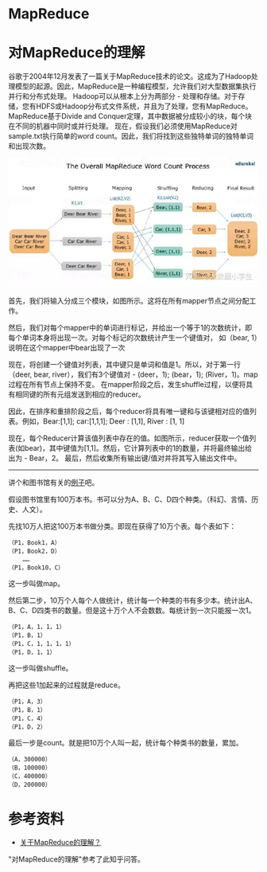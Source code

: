 # MapReduce



# 对MapReduce的理解

谷歌于2004年12月发表了一篇关于MapReduce技术的论文。这成为了Hadoop处理模型的起源。因此，MapReduce是一种编程模型，允许我们对大型数据集执行并行和分布式处理。  Hadoop可以从根本上分为两部分 - 处理和存储。对于存储，您有HDFS或Hadoop分布式文件系统，并且为了处理，您有MapReduce。 MapReduce基于Divide and Conquer定理，其中数据被分成较小的块，每个块在不同的机器中同时或并行处理。  现在，假设我们必须使用MapReduce对sample.txt执行简单的word count。因此，我们将找到这些独特单词的独特单词和出现次数。

![mapreduce-word-count-process](pic/mapreduce-word-count-process.jpg)

首先，我们将输入分成三个模块，如图所示。这将在所有mapper节点之间分配工作。

然后，我们对每个mapper中的单词进行标记，并给出一个等于1的次数统计，即每个单词本身将出现一次。对每个标记的次数统计产生一个键值对， 如（bear, 1）说明在这个mapper中bear出现了一次

现在，将创建一个键值对列表，其中键只是单词和值是1。所以，对于第一行（deer, bear, river），我们有3个键值对 - (deer，1); (bear，1); (River，1)。map过程在所有节点上保持不变。
在mapper阶段之后，发生shuffle过程，以便将具有相同键的所有元组发送到相应的reducer。


因此，在排序和重排阶段之后，每个reducer将具有唯一键和与该键相对应的值列表。例如，Bear:[1,1]; car:[1,1,1]; Deer : [1,1], River : [1, 1] 

现在，每个Reducer计算该值列表中存在的值。如图所示，reducer获取一个值列表(如bear)，其中键值为[1,1]。然后，它计算列表中的1的数量，并将最终输出给出为 -  Bear，2。
最后，然后收集所有输出键/值对并将其写入输出文件中。

---

讲个和图书馆有关的[例子](https://www.zhihu.com/question/23345991/answer/628399452)吧。

假设图书馆里有100万本书。书可以分为A、B、C、D四个种类。（科幻、言情、历史、人文）。

先找10万人把这100万本书做分类。即现在获得了10万个表。每个表如下：

```
（P1，Book1，A）
（P1，Book2，D）
	……
（P1，Book10，C）
```

这一步叫做map。

然后第二步，10万个人每个人做统计，统计每一个种类的书有多少本。统计出A、B、C、D四类书的数量。但是这十万个人不会数数。每统计到一次只能报一次1。

```
（P1，A，1，1，1）
（P1，B，1）
（P1，C，1，1，1，1）
（P1，D，1，1）
```

这一步叫做shuffle。

再把这些1加起来的过程就是reduce。

```
（P1，A，3）
（P1，B，1）
（P1，C，4）
（P1，D，2）
```

最后一步是count。就是把10万个人叫一起，统计每个种类书的数量，累加。

```
（A，300000）
（B，100000）
（C，400000）
（D，200000）
```





# 参考资料

* [关于MapReduce的理解？](https://www.zhihu.com/question/23345991)

"对MapReduce的理解"参考了此知乎问答。













